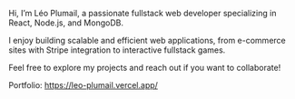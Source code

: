 Hi, I’m Léo Plumail, a passionate fullstack web developer specializing in React, Node.js, and MongoDB.

I enjoy building scalable and efficient web applications, from e-commerce sites with Stripe integration to interactive fullstack games.

Feel free to explore my projects and reach out if you want to collaborate!

Portfolio: https://leo-plumail.vercel.app/
